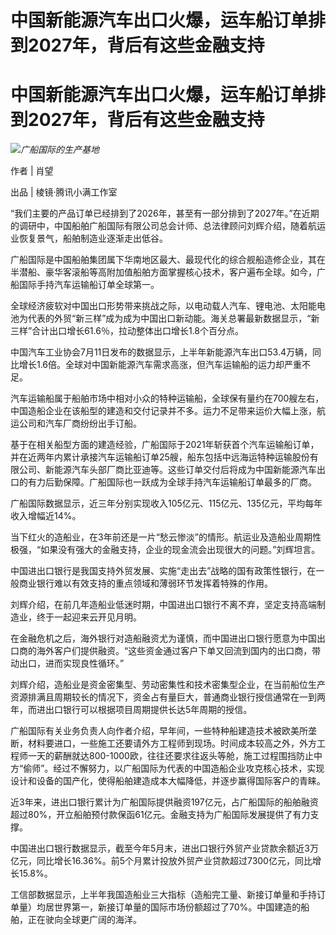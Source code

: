 # 中国新能源汽车出口火爆，运车船订单排到2027年，背后有这些金融支持

# 中国新能源汽车出口火爆，运车船订单排到2027年，背后有这些金融支持

![](https://inews.gtimg.com/news_bt/OMd6UGFPwqm0-r25ZetzHWNzaiTbJlNT_S_wkESPEGG2EAA/1000)_广船国际的生产基地_

作者 | 肖望

出品 | 棱镜·腾讯小满工作室

“我们主要的产品订单已经排到了2026年，甚至有一部分排到了2027年。”在近期的调研中，中国船舶广船国际有限公司总会计师、总法律顾问刘辉介绍，随着航运业恢复景气，船舶制造业逐渐走出低谷。

广船国际是中国船舶集团属下华南地区最大、最现代化的综合舰船造修企业，其在半潜船、豪华客滚船等高附加值船舶方面掌握核心技术，客户遍布全球。如今，广船国际手持汽车运输船订单全球第一。

全球经济疲软对中国出口形势带来挑战之际，以电动载人汽车、锂电池、太阳能电池为代表的外贸“新三样”成为成为中国出口新动能。海关总署最新数据显示，“新三样”合计出口增长61.6％，拉动整体出口增长1.8个百分点。

中国汽车工业协会7月11日发布的数据显示，上半年新能源汽车出口53.4万辆，同比增长1.6倍。全球对中国新能源汽车需求高涨，但汽车运输船的运力却严重不足。

汽车运输船属于船舶市场中相对小众的特种运输船，全球保有量约在700艘左右，中国造船企业在该船型的建造和交付记录并不多。运力不足带来运价大幅上涨，航运公司和汽车厂商纷纷出手订船。

基于在相关船型方面的建造经验，广船国际于2021年斩获首个汽车运输船订单，并在近两年内累计承接汽车运输船订单25艘，船东包括中远海运特种运输股份有限公司、新能源汽车头部厂商比亚迪等。这些订单交付后将成为中国新能源汽车出口的有力后勤保障。广船国际也一跃成为全球手持汽车运输船订单最多的厂商。

广船国际数据显示，近三年分别实现收入105亿元、115亿元、135亿元，平均每年收入增幅近14%。

当下红火的造船业，在3年前还是一片“愁云惨淡”的情形。航运业及造船业周期性极强，“如果没有强大的金融支持，企业的现金流会出现很大的问题。”刘辉坦言。

中国进出口银行是我国支持外贸发展、实施“走出去”战略的国有政策性银行，在一般商业银行难以有效支持的重点领域和薄弱环节发挥着特殊的作用。

刘辉介绍，在前几年造船业低迷时期，中国进出口银行不离不弃，坚定支持高端制造业，终于一起迎来云开见月明。

在金融危机之后，海外银行对造船融资尤为谨慎，而中国进出口银行愿意为中国出口商的海外客户们提供融资。“这些资金通过客户下单又回流到国内的出口商，带动出口，进而实现良性循环。”

刘辉介绍，造船业是资金密集型、劳动密集性和技术密集型企业，在当前船位生产资源排满且周期较长的情况下，资金占有量巨大，普通商业银行授信通常在一到两年，而进出口银行可以根据项目周期提供长达5年周期的授信。

广船国际有关业务负责人向作者介绍，早年间，一些特种船建造技术被欧美所垄断，材料要进口，一些施工还要请外方工程师到现场。时间成本较高之外，外方工程师一天的薪酬就达800-1000欧，往往还要求往返头等舱，施工过程围挡防止中方“偷师”。经过不懈努力，以广船国际为代表的中国造船企业攻克核心技术，实现设计和设备的国产化，使得船舶建造成本大幅降低，并逐步赢得国际客户的青睐。

近3年来，进出口银行累计为广船国际提供融资197亿元，占广船国际的船舶融资超过80%，开立船舶预付款保函61亿元。金融支持为广船国际发展提供了有力支撑。

中国进出口银行数据显示，截至今年5月末，进出口银行外贸产业贷款余额近3万亿元，同比增长16.36%。前5个月累计投放外贸产业贷款超过7300亿元，同比增长15.8%。

工信部数据显示，上半年我国造船业三大指标（造船完工量、新接订单量和手持订单量）均居世界第一，新接订单量的国际市场份额超过了70%。中国建造的船舶，正在驶向全球更广阔的海洋。

